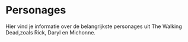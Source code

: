 # Personages
Hier vind je informatie over de belangrijkste personages uit The Walking Dead,zoals Rick, Daryl en Michonne.
